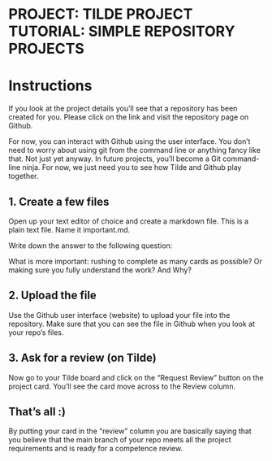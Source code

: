# PROJECT: TILDE PROJECT TUTORIAL: SIMPLE REPOSITORY PROJECTS

# Instructions

If you look at the project details you’ll see that a repository has been created for you. Please click on the link and visit the repository page on Github.

For now, you can interact with Github using the user interface. You don’t need to worry about using git from the command line or anything fancy like that. Not just yet anyway. In future projects, you’ll become a Git command-line ninja. For now, we just need you to see how Tilde and Github play together.

## 1. Create a few files

Open up your text editor of choice and create a markdown file. This is a plain text file. Name it important.md.

Write down the answer to the following question:

What is more important: rushing to complete as many cards as possible? Or making sure you fully understand the work? And Why?

## 2. Upload the file

Use the Github user interface (website) to upload your file into the repository. Make sure that you can see the file in Github when you look at your repo’s files.

## 3. Ask for a review (on Tilde)

Now go to your Tilde board and click on the “Request Review” button on the project card. You’ll see the card move across to the Review column.

## That’s all :)

By putting your card in the “review” column you are basically saying that you believe that the main branch of your repo meets all the project requirements and is ready for a competence review.

